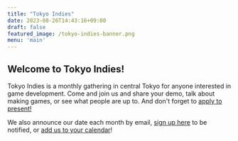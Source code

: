 ```yaml
---
title: "Tokyo Indies"
date: 2023-08-26T14:43:16+09:00
draft: false
featured_image: /tokyo-indies-banner.png
menu: 'main'
---
```


## Welcome to Tokyo Indies!

Tokyo Indies is a monthly gathering in central Tokyo for anyone interested in game development. Come and join us and share your demo, talk about making games, or see what people are up to. And don't forget to [apply to present!](/en/present) 

We also announce our date each month by email, [sign up here](http://eepurl.com/iA-lXM) to be notified, or [add us to your calendar](https://calendar.google.com/calendar/u/0?cid=cnY5ZHY4NGs0M3Z1M3Y1OXNpc2xjYjA5M2tAZ3JvdXAuY2FsZW5kYXIuZ29vZ2xlLmNvbQ)!


